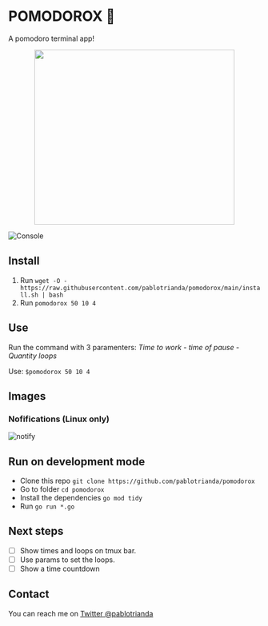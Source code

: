 # POMODOROX 🍅 
A pomodoro terminal app! 
<p align="center">
   <img src="https://art.pixilart.com/78565b935090b76.png" data-canonical-src="https://art.pixilart.com/78565b935090b76.png" width="400" height="350" />
</p>

![Console](https://i.imgur.com/OYp6umy.png)


## Install
1. Run `wget -O - https://raw.githubusercontent.com/pablotrianda/pomodorox/main/install.sh | bash`
2. Run `pomodorox 50 10 4`

## Use
Run the command with 3 paramenters: *Time to work* - *time of pause* - *Quantity loops*

Use:
   `$pomodorox 50 10 4`

## Images
### Nofifications (Linux only)
![notify](https://i.imgur.com/EWRiMLk.png)

## Run on development mode
* Clone this repo `git clone https://github.com/pablotrianda/pomodorox`
* Go to folder `cd pomodorox`
* Install the dependencies `go mod tidy`
* Run `go run *.go`

## Next steps
- [ ] Show times and loops on tmux bar.  
- [ ] Use params to set the loops.
- [ ] Show a time countdown

## Contact
You can reach me on [Twitter @pablotrianda](https://www.twitter.com/pablotrianda)
